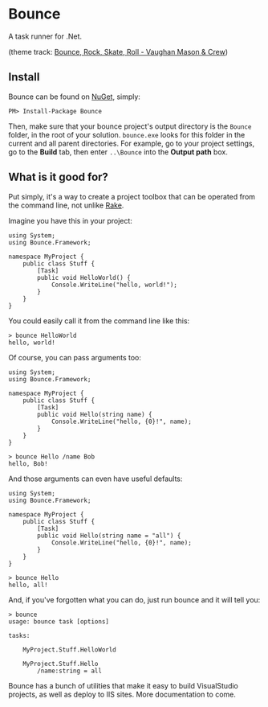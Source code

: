 # Bounce

A task runner for .Net.

(theme track: [Bounce, Rock, Skate, Roll - Vaughan Mason & Crew](http://www.youtube.com/watch?v=dGMD0O7GGP8&feature=related))

## Install

Bounce can be found on [NuGet](http://nuget.org/List/Packages/Bounce), simply:

    PM> Install-Package Bounce

Then, make sure that your bounce project's output directory is the `Bounce` folder, in the root of your solution. `bounce.exe` looks for this folder in the current and all parent directories. For example, go to your project settings, go to the **Build** tab, then enter `..\Bounce` into the **Output path** box.

## What is it good for?

Put simply, it's a way to create a project toolbox that can be operated from the command line, not unlike [Rake](http://rake.rubyforge.org/).

Imagine you have this in your project:

    using System;
    using Bounce.Framework;

    namespace MyProject {
        public class Stuff {
            [Task]
            public void HelloWorld() {
                Console.WriteLine("hello, world!");
            }
        }
    }

You could easily call it from the command line like this:

    > bounce HelloWorld
    hello, world!

Of course, you can pass arguments too:

    using System;
    using Bounce.Framework;

    namespace MyProject {
        public class Stuff {
            [Task]
            public void Hello(string name) {
                Console.WriteLine("hello, {0}!", name);
            }
        }
    }

    > bounce Hello /name Bob
    hello, Bob!

And those arguments can even have useful defaults:

    using System;
    using Bounce.Framework;

    namespace MyProject {
        public class Stuff {
            [Task]
            public void Hello(string name = "all") {
                Console.WriteLine("hello, {0}!", name);
            }
        }
    }

    > bounce Hello
    hello, all!

And, if you've forgotten what you can do, just run bounce and it will tell you:

    > bounce
    usage: bounce task [options]

    tasks:

        MyProject.Stuff.HelloWorld

        MyProject.Stuff.Hello
            /name:string = all

Bounce has a bunch of utilities that make it easy to build VisualStudio projects, as well as deploy to IIS sites. More documentation to come.
